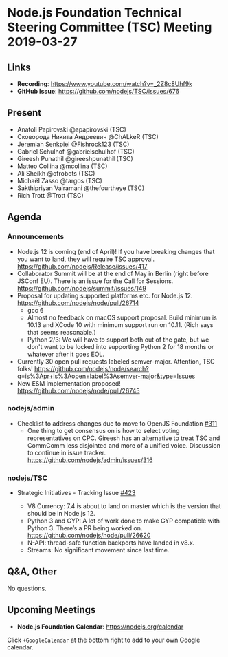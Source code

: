# Node.js Foundation Technical Steering Committee (TSC) Meeting 2019-03-27

## Links

* **Recording**:  https://www.youtube.com/watch?v=_2Z8c8Uhf9k
* **GitHub Issue**: https://github.com/nodejs/TSC/issues/676

## Present

* Anatoli Papirovski @apapirovski (TSC)
* Сковорода Никита Андреевич @ChALkeR (TSC)
* Jeremiah Senkpiel @Fishrock123 (TSC)
* Gabriel Schulhof @gabrielschulhof (TSC)
* Gireesh Punathil @gireeshpunathil (TSC)
* Matteo Collina @mcollina (TSC)
* Ali Sheikh @ofrobots (TSC)
* Michaël Zasso @targos (TSC)
* Sakthipriyan Vairamani @thefourtheye (TSC)
* Rich Trott @Trott (TSC)


## Agenda

### Announcements

* Node.js 12 is coming (end of April)! If you have breaking changes that you
  want to land, they will require TSC approval.
  https://github.com/nodejs/Release/issues/417
* Collaborator Summit will be at the end of May in Berlin (right before JSConf
  EU). There is an issue for the Call for Sessions.
  https://github.com/nodejs/summit/issues/149
* Proposal for updating supported platforms etc. for Node.js 12.
  https://github.com/nodejs/node/pull/26714
    * gcc 6
    * Almost no feedback on macOS support proposal. Build minimum is 10.13 and
      XCode 10 with minimum support run on 10.11. (Rich says that seems
      reasonable.)
    * Python 2/3: We will have to support both out of the gate, but we don't
      want to be locked into supporting Python 2 for 18 months or whatever after
      it goes EOL.
* Currently 30 open pull requests labeled semver-major. Attention, TSC folks!
  https://github.com/nodejs/node/search?q=is%3Apr+is%3Aopen+label%3Asemver-major&type=Issues
* New ESM implementation proposed! https://github.com/nodejs/node/pull/26745

### nodejs/admin

* Checklist to address changes due to move to OpenJS Foundation [#311](https://github.com/nodejs/admin/issues/311)
  * One thing to get consensus on is how to select voting representatives on
    CPC. Gireesh has an alternative to treat TSC and CommComm less disjointed
    and more of a unified voice. Discussion to continue in issue tracker.
    https://github.com/nodejs/admin/issues/316

### nodejs/TSC

* Strategic Initiatives - Tracking Issue [#423](https://github.com/nodejs/TSC/issues/423)

  * V8 Currency: 7.4 is about to land on master which is the version that should
    be in Node.js 12.
  * Python 3 and GYP: A lot of work done to make GYP compatible with Python 3.
    There’s a PR being worked on. https://github.com/nodejs/node/pull/26620
  * N-API: thread-safe function backports have landed in v8.x.
  * Streams: No significant movement since last time.

## Q&A, Other

No questions.

## Upcoming Meetings

* **Node.js Foundation Calendar**: https://nodejs.org/calendar

Click `+GoogleCalendar` at the bottom right to add to your own Google calendar.
